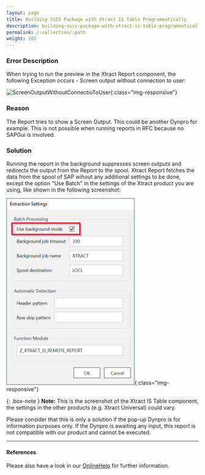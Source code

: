 ```yaml
---
layout: page
title: Building SSIS Package with Xtract IS Table Programmatically
description: building-ssis-package-with-xtract-is-table-programmatically
permalink: /:collection/:path
weight: 102
---
```


### Error Description ###

When trying to run the preview in the Xtract Report component, the following Exception occurs - Screen output without connection to user:


![ScreenOutputWithoutConnectioToUser](/img/contents/ScreenOutputWithoutConnectioToUser.png){:class="img-responsive"}

### Reason ###

The Report tries to show a Screen Output. This could be another Dynpro for example. This is not possible when running reports in RFC because no SAPGui is involved. 

### Solution ###

Running the report in the background suppresses screen outputs and redirects the output from the Report to the spool. Xtract Report fetches the data from the spool of SAP wihout any additional settings to be done, except the option "Use Batch" in the settings of the Xtract product you are using, like shown in the following screenshot:

![UseBatch](/img/contents/UseBatch.png){:class="img-responsive"} 

{: .box-note }
**Note:** This is the screenshot of the Xtract IS Table component, the settings in the other products (e.g. Xtract Universal) could vary.

Please consider that this is only a solution if the pop-up Dynpro is for information purposes only. If the Dynpro is awaiting any input, this report is not compatible with our product and cannot be executed. 

***********

#### References ####

Please also have a look in our [OnlineHelp](https://help.theobald-software.com/en/) for further information.